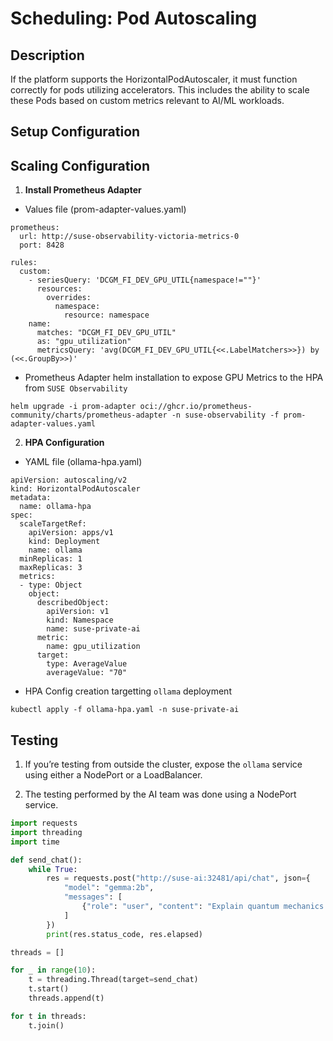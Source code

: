 # Scheduling: Pod Autoscaling

## Description

If the platform supports the HorizontalPodAutoscaler, it must function correctly for pods utilizing accelerators. This includes the ability to scale these Pods based on custom metrics relevant to AI/ML workloads.

## Setup Configuration



## Scaling Configuration

1. **Install Prometheus Adapter**
- Values file (prom-adapter-values.yaml)
```
prometheus:
  url: http://suse-observability-victoria-metrics-0
  port: 8428

rules:
  custom:
    - seriesQuery: 'DCGM_FI_DEV_GPU_UTIL{namespace!=""}'
      resources:
    	overrides:
      	  namespace:
            resource: namespace
  	name:
      matches: "DCGM_FI_DEV_GPU_UTIL"
      as: "gpu_utilization"
  	  metricsQuery: 'avg(DCGM_FI_DEV_GPU_UTIL{<<.LabelMatchers>>}) by (<<.GroupBy>>)'
```
- Prometheus Adapter helm installation to expose GPU Metrics to the HPA from `SUSE Observability`
```
helm upgrade -i prom-adapter oci://ghcr.io/prometheus-community/charts/prometheus-adapter -n suse-observability -f prom-adapter-values.yaml
```

2. **HPA Configuration**
- YAML file (ollama-hpa.yaml)
```
apiVersion: autoscaling/v2
kind: HorizontalPodAutoscaler
metadata:
  name: ollama-hpa
spec:
  scaleTargetRef:
	apiVersion: apps/v1
	kind: Deployment
	name: ollama
  minReplicas: 1
  maxReplicas: 3
  metrics:
  - type: Object
    object:
      describedObject:
        apiVersion: v1
        kind: Namespace
        name: suse-private-ai
      metric:
        name: gpu_utilization
      target:
        type: AverageValue
        averageValue: "70"
```
- HPA Config creation targetting `ollama` deployment
```
kubectl apply -f ollama-hpa.yaml -n suse-private-ai
```

## Testing

1. If you’re testing from outside the cluster, expose the `ollama` service using either a NodePort or a LoadBalancer.

2. The testing performed by the AI team was done using a NodePort service.
```python
import requests
import threading
import time

def send_chat():
	while True:
    	res = requests.post("http://suse-ai:32481/api/chat", json={
        	"model": "gemma:2b",
        	"messages": [
            	{"role": "user", "content": "Explain quantum mechanics in detail for 10 minutes."}
        	]
    	})
    	print(res.status_code, res.elapsed)

threads = []

for _ in range(10):
	t = threading.Thread(target=send_chat)
	t.start()
	threads.append(t)

for t in threads:
	t.join()
```